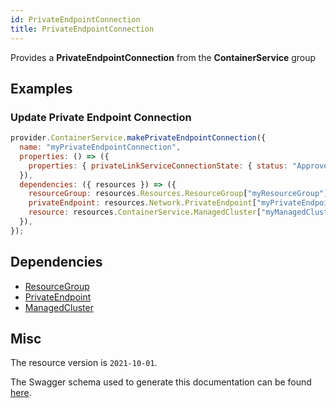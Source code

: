 ```yaml
---
id: PrivateEndpointConnection
title: PrivateEndpointConnection
---
```

Provides a **PrivateEndpointConnection** from the **ContainerService** group
## Examples
### Update Private Endpoint Connection
```js
provider.ContainerService.makePrivateEndpointConnection({
  name: "myPrivateEndpointConnection",
  properties: () => ({
    properties: { privateLinkServiceConnectionState: { status: "Approved" } },
  }),
  dependencies: ({ resources }) => ({
    resourceGroup: resources.Resources.ResourceGroup["myResourceGroup"],
    privateEndpoint: resources.Network.PrivateEndpoint["myPrivateEndpoint"],
    resource: resources.ContainerService.ManagedCluster["myManagedCluster"],
  }),
});

```
## Dependencies
- [ResourceGroup](../Resources/ResourceGroup.md)
- [PrivateEndpoint](../Network/PrivateEndpoint.md)
- [ManagedCluster](../ContainerService/ManagedCluster.md)
## Misc
The resource version is `2021-10-01`.

The Swagger schema used to generate this documentation can be found [here](https://github.com/Azure/azure-rest-api-specs/tree/main/specification/containerservice/resource-manager/Microsoft.ContainerService/stable/2021-10-01/managedClusters.json).
